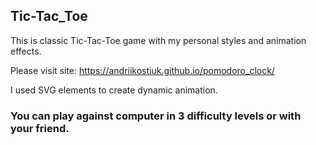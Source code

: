 ## Tic-Tac_Toe

This is classic Tic-Tac-Toe game with my personal styles and animation effects.

Please visit site: https://andriikostiuk.github.io/pomodoro_clock/

I used SVG elements to create dynamic animation. 

### You can play against computer in 3 difficulty levels or with your friend.
